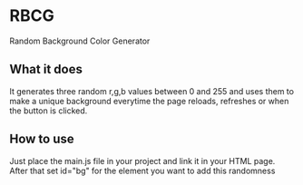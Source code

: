 # RBCG
 Random Background Color Generator

## What it does
 It generates three random r,g,b values between 0 and 255 and uses them to make a unique background everytime the page reloads, refreshes or when the button is clicked.

## How to use
 Just place the main.js file in your project and link it in your HTML page. After that set id="bg" for the element you want to add this randomness